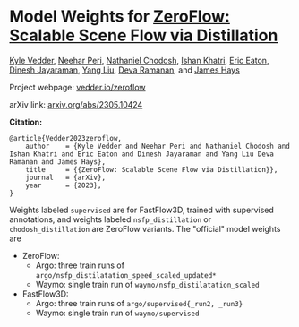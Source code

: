 # Model Weights for [ZeroFlow: Scalable Scene Flow via Distillation](https://github.com/kylevedder/zeroflow)

[Kyle Vedder](http://vedder.io), [Neehar Peri](http://www.neeharperi.com/), [Nathaniel Chodosh](https://scholar.google.com/citations?user=b4qKr7gAAAAJ&hl=en), [Ishan Khatri](https://ishan.khatri.io/), [Eric Eaton](https://www.seas.upenn.edu/~eeaton/), [Dinesh Jayaraman](https://www.seas.upenn.edu/~dineshj/), [Yang Liu](https://youngleox.github.io/), [Deva Ramanan](https://www.cs.cmu.edu/~deva/), and [James Hays](https://faculty.cc.gatech.edu/~hays/)

Project webpage: [vedder.io/zeroflow](http://vedder.io/zeroflow)

arXiv link: [arxiv.org/abs/2305.10424](http://arxiv.org/abs/2305.10424)

**Citation:**

```
@article{Vedder2023zeroflow,
    author    = {Kyle Vedder and Neehar Peri and Nathaniel Chodosh and Ishan Khatri and Eric Eaton and Dinesh Jayaraman and Yang Liu Deva Ramanan and James Hays},
    title     = {{ZeroFlow: Scalable Scene Flow via Distillation}},
    journal   = {arXiv},
    year      = {2023},
}
```

Weights labeled `supervised` are for FastFlow3D, trained with supervised annotations, and weights labeled `nsfp_distillation` or `chodosh_distillation` are ZeroFlow variants. The "official" model weights are

 - ZeroFlow:
   - Argo: three train runs of `argo/nsfp_distilatation_speed_scaled_updated*`
   - Waymo: single train run of `waymo/nsfp_distilatation_scaled`
 - FastFlow3D:
   - Argo: three train runs of `argo/supervised{_run2, _run3}`
   - Waymo: single train run of `waymo/supervised`
